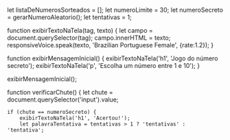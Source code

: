 let listaDeNumerosSorteados = [];
let numeroLimite = 30;
let numeroSecreto = gerarNumeroAleatorio();
let tentativas = 1;

function exibirTextoNaTela(tag, texto) {
    let campo = document.querySelector(tag);
    campo.innerHTML = texto;
    responsiveVoice.speak(texto, 'Brazilian Portuguese Female', {rate:1.2});
}

function exibirMensagemInicial() {
    exibirTextoNaTela('h1', 'Jogo do número secreto');
    exibirTextoNaTela('p', 'Escolha um número entre 1 e 10');
}

exibirMensagemInicial();

function verificarChute() {
    let chute = document.querySelector('input').value;
    
    if (chute == numeroSecreto) {
        exibirTextoNaTela('h1', 'Acertou!');
        let palavraTentativa = tentativas > 1 ? 'tentativas' : 'tentativa';
